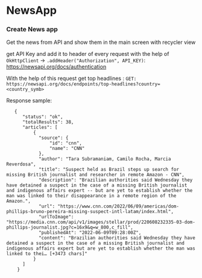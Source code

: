 # NewsApp

### Create News app

Get the news from API and show them in the main screen with recycler view

get API Key and add it to header of every request with the help of `OkHttpClient` -> `.addHeader("Authorization", API_KEY)`: https://newsapi.org/docs/authentication


With the help of this request get top headlines : 
`GET: https://newsapi.org/docs/endpoints/top-headlines?country=<country_symb>`

Response sample:
      
       {
          "status": "ok",
          "totalResults": 38,
          "articles": [
              {
                "source": {
                    "id": "cnn",
                    "name": "CNN"
                },
                "author": "Tara Subramaniam, Camilo Rocha, Marcia Reverdosa",
                "title": "Suspect held as Brazil steps up search for missing British journalist and researcher in remote Amazon - CNN",
                "description": "Brazilian authorities said Wednesday they have detained a suspect in the case of a missing British journalist and indigenous affairs expert -- but are yet to establish whether the man was linked to their disappearance in a remote region of the Amazon.",
                "url": "https://www.cnn.com/2022/06/09/americas/dom-phillips-bruno-pereira-missing-suspect-intl-latam/index.html",
                "urlToImage": "https://media.cnn.com/api/v1/images/stellar/prod/220608232335-03-dom-phillips-journalist.jpg?c=16x9&q=w_800,c_fill",
                "publishedAt": "2022-06-09T09:28:00Z",
                "content": "Brazilian authorities said Wednesday they have detained a suspect in the case of a missing British journalist and indigenous affairs expert but are yet to establish whether the man was linked to thei… [+3473 chars]"
              }
          ]
        }

